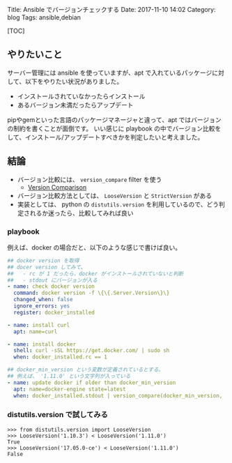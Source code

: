 Title: Ansible でバージョンチェックする
Date: 2017-11-10 14:02
Category: blog
Tags: ansible,debian

[TOC]

## やりたいこと
サーバー管理には ansible を使っていますが、apt で入れているパッケージに対して、以下をやりたい状況がありました。
- インストールされていなかったらインストール
- あるバージョン未満だったらアップデート

pipやgemといった言語のパッケージマネージャと違って、apt ではバージョンの制約を書くことが面倒です。
いい感じに playbook の中でバージョン比較をして、インストール/アップデートすべきかを判定したいと考えました。

## 結論

* バージョン比較には、 `version_compare` filter を使う
    - [Version Comparison](http://docs.ansible.com/ansible/latest/playbooks_tests.html#version-comparison)
* バージョン比較方法としては、 `LooseVersion` と `StrictVersion` がある
* 実装としては、 python の `distutils.version` を利用しているので、どう判定されるか迷ったら、比較してみれば良い

### playbook

例えば、docker の場合だと、以下のような感じで書けば良い。

```yaml
## docker version を取得
## docer version してみて、
##   - rc が 1 だったら、docker がインストールされていないと判断
##   - stdout にバージョンが入る
- name: check docker version
  command: docker version -f \{\{.Server.Version\}\}
  changed_when: false
  ignore_errors: yes
  register: docker_installed

- name: install curl
  apt: name=curl

- name: install docker
  shell: curl -sSL https://get.docker.com/ | sudo sh
  when: docker_installed.rc == 1

## docker_min_version という変数が定義されているとする。
## 例えば、 '1.11.0' という文字列が入っている
- name: update docker if older than docker_min_version
  apt: name=docker-engine state=latest
  when: docker_installed.stdout | version_compare(docker_min_version,  '<')
```

### distutils.version で試してみる

```pycon
>>> from distutils.version import LooseVersion
>>> LooseVersion('1.10.3') < LooseVersion('1.11.0')
True
>>> LooseVersion('17.05.0-ce') < LooseVersion('1.11.0')
False
```
